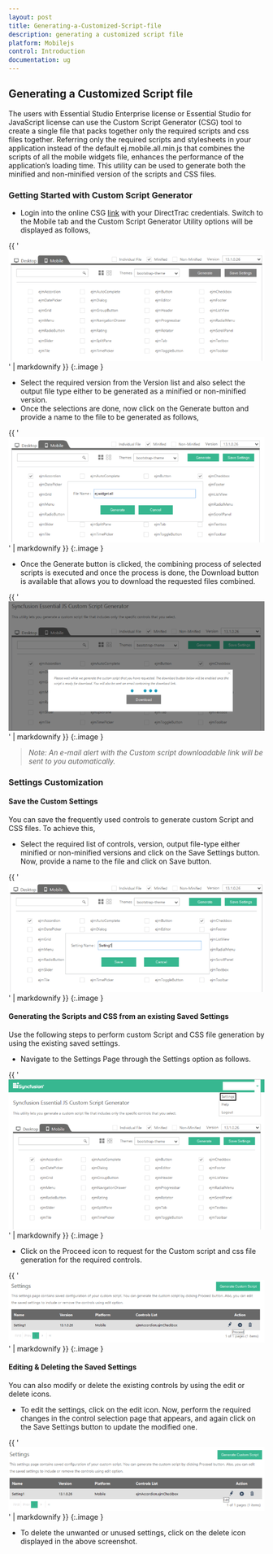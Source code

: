```yaml
---
layout: post
title: Generating-a-Customized-Script-file
description: generating a customized script file 
platform: Mobilejs
control: Introduction
documentation: ug
---
```


## Generating a Customized Script file 

The users with Essential Studio Enterprise license or Essential Studio for JavaScript license can use the Custom Script Generator (CSG) tool to create a single file that packs together only the required scripts and css files together. Referring only the required scripts and stylesheets in your application instead of the default ej.mobile.all.min.js that combines the scripts of all the mobile widgets file, enhances the performance of the application’s loading time. This utility can be used to generate both the minified and non-minified version of the scripts and CSS files.

### Getting Started with Custom Script Generator

* Login into the online CSG [link](http://csg.syncfusion.com/) with your DirectTrac credentials. Switch to the Mobile tab and the Custom Script Generator Utility options will be displayed as follows,

{{ '![](Generating-a-Customized-Script-file_images/Generating-a-Customized-Script-file_img1.png)' | markdownify }}
{:.image }


* Select the required version from the Version list and also select the output file type either to be generated as a minified or non-minified version.
* Once the selections are done, now click on the Generate button and provide a name to the file to be generated as follows,

{{ '![](Generating-a-Customized-Script-file_images/Generating-a-Customized-Script-file_img2.png)' | markdownify }}
{:.image }


* Once the Generate button is clicked, the combining process of selected scripts is executed and once the process is done, the Download button is available that allows you to download the requested files combined.

{{ '![](Generating-a-Customized-Script-file_images/Generating-a-Customized-Script-file_img3.png)' | markdownify }}
{:.image }


> _Note: An e-mail alert with the Custom script downloadable link will be sent to you automatically._



### Settings Customization

#### Save the Custom Settings

You can save the frequently used controls to generate custom Script and CSS files. To achieve this, 

* Select the required list of controls, version, output file-type either minified or non-minified versions and click on the Save Settings button. Now, provide a name to the file and click on Save button.

{{ '![](Generating-a-Customized-Script-file_images/Generating-a-Customized-Script-file_img4.png)' | markdownify }}
{:.image }


#### Generating the Scripts and CSS from an existing Saved Settings

Use the following steps to perform custom Script and CSS file generation by using the existing saved settings.

* Navigate to the Settings Page through the Settings option as follows.

{{ '![](Generating-a-Customized-Script-file_images/Generating-a-Customized-Script-file_img5.png)' | markdownify }}
{:.image }


* Click on the Proceed icon to request for the Custom script and css file generation for the required controls.

{{ '![](Generating-a-Customized-Script-file_images/Generating-a-Customized-Script-file_img6.png)' | markdownify }}
{:.image }


#### Editing & Deleting the Saved Settings

You can also modify or delete the existing controls by using the edit or delete icons.

* To edit the settings, click on the edit icon. Now, perform the required changes in the control selection page that appears, and again click on the Save Settings button to update the modified one.

{{ '![](Generating-a-Customized-Script-file_images/Generating-a-Customized-Script-file_img7.png)' | markdownify }}
{:.image }


* To delete the unwanted or unused settings, click on the delete icon displayed in the above screenshot.
